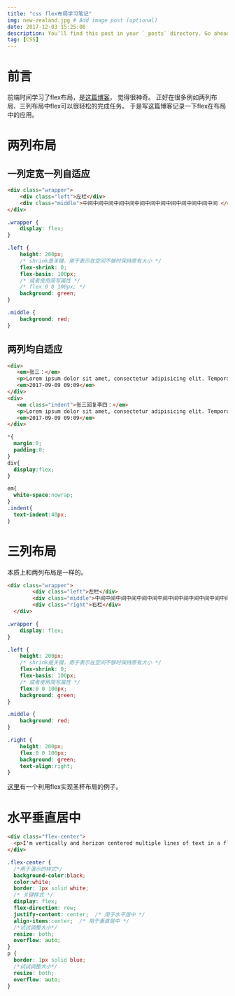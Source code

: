 ```yaml
---
title: "css flex布局学习笔记"
img: new-zealand.jpg # Add image post (optional)
date: 2017-12-03 15:25:00
description: You’ll find this post in your `_posts` directory. Go ahead and edit it and re-build the site to see your changes. # Add post description (optional)
tag: [CSS]
---
```


# 前言

前端时间学习了flex布局，是[这篇博客](https://www.w3cplus.com/css3/a-visual-guide-to-css3-flexbox-properties.html)， 觉得很神奇。 正好在很多例如两列布局、三列布局中flex可以很轻松的完成任务。 于是写这篇博客记录一下flex在布局中的应用。

# 两列布局

## 一列定宽一列自适应

```html
<div class="wrapper">
    <div class="left">左栏</div>
    <div class="middle">中间中间中间中间中间中间中间中间中间中间中间中间中间 </div>
</div>
```

```css
.wrapper {
    display: flex;
}

.left {
    height: 200px;
    /* shrink是关键，用于表示在空间不够时保持原有大小 */
    flex-shrink: 0;
    flex-basis: 100px;
    /* 或者使用简写属性 */
    /* flex:0 0 100px; */
    background: green;
}

.middle {
    background: red;
}
```

## 两列均自适应

```html
<div>
   <em>张三：</em>
   <p>Lorem ipsum dolor sit amet, consectetur adipisicing elit. Tempora laborum minus voluptatem quis tempore, expedita, fugit aliquid ipsum totam atque eos asperiores. Odio repellat sit molestiae consequuntur, ex quo perferendis.</p>
   <em>2017-09-09 09:09</em>
</div>
<div>
   <em class="indent">张三回复李四：</em>
   <p>Lorem ipsum dolor sit amet, consectetur adipisicing elit. Tempora laborum minus voluptatem quis tempore, expedita, fugit aliquid ipsum totam atque eos asperiores. Odio repellat sit molestiae consequuntur, ex quo perferendis.</p>
   <em>2017-09-09 09:09</em>
</div>
```

```css
*{
  margin:0;
  padding:0;
}
div{
  display:flex;
}

em{
  white-space:nowrap;
}
.indent{
  text-indent:40px;
}
```

# 三列布局

本质上和两列布局是一样的。

```html
<div class="wrapper">
	    <div class="left">左栏</div>
	    <div class="middle">中间中间中间中间中间中间中间中间中间中间中间中间中间111 </div>
        <div class="right">右栏</div>
  </div>
```

```css
.wrapper {
    display: flex;
}

.left {
    height: 200px;
    /* shrink是关键，用于表示在空间不够时保持原有大小 */
    flex-shrink: 0;
    flex-basis: 100px;
    /* 或者使用简写属性 */
    flex:0 0 100px;
    background: green;
}

.middle {
    background: red;
}

.right {
    height: 200px;
    flex:0 0 100px;
    background: green;
    text-align:right;
}
```

[这里](http://blog.csdn.net/javaloveiphone/article/details/51098427)有一个利用flex实现圣杯布局的例子。

# 水平垂直居中

```html
<div class="flex-center">
  <p>I'm vertically and horizon centered multiple lines of text in a flexbox container.</p>
</div>
```

```css
.flex-center {
  /*用于演示的样式*/
  background-color:black;
  color:white;
  border: 1px solid white;
  /* 关键样式 */
  display: flex;
  flex-direction: row;
  justify-content: center;  /* 用于水平居中 */
  align-items:center;  /* 用于垂直居中 */
  /*试试调整大小*/
  resize: both;
  overflow: auto;
}
p {
  border: 1px solid blue;
  /*试试调整大小*/
  resize: both;
  overflow: auto;
}
```


